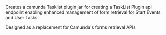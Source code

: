 Creates a camunda Tasklist plugin jar for creating a TaskList Plugin api endpoint 
enabling enhanced management of form retrieval for Start Events and User Tasks.

Designed as a replacement for Camunda's forms retrieval APIs